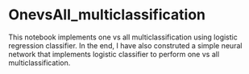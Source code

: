 # OnevsAll_multiclassification
This notebook implements one vs all multiclassification using logistic regression classifier.
In the end, I have also construted a simple neural network that implements logistic classifier to perform one vs all multiclassification.
